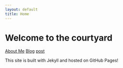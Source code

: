 ```yaml
---
layout: default
title: Home
---
```


# Welcome to the courtyard


[About Me](/about.md)
[Blog](/blog.md)
[post](/post)


This site is built with Jekyll and hosted on GitHub Pages!
